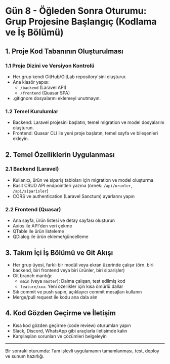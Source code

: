 # Gün 8 - Öğleden Sonra Oturumu: Grup Projesine Başlangıç (Kodlama ve İş Bölümü)

## 1. Proje Kod Tabanının Oluşturulması

### 1.1 Proje Dizini ve Versiyon Kontrolü

- Her grup kendi GitHub/GitLab repository'sini oluşturur.
- Ana klasör yapısı:
  - `/backend` (Laravel API)
  - `/frontend` (Quasar SPA)
- .gitignore dosyalarını eklemeyi unutmayın.

### 1.2 Temel Kurulumlar

- Backend: Laravel projesini başlatın, temel migration ve model dosyalarını oluşturun.
- Frontend: Quasar CLI ile yeni proje başlatın, temel sayfa ve bileşenleri ekleyin.

## 2. Temel Özelliklerin Uygulanması

### 2.1 Backend (Laravel)

- Kullanıcı, ürün ve sipariş tabloları için migration ve model oluşturma
- Basit CRUD API endpointleri yazma (örnek: `/api/urunler`, `/api/siparisler`)
- CORS ve authentication (Laravel Sanctum) ayarlarını yapın

### 2.2 Frontend (Quasar)

- Ana sayfa, ürün listesi ve detay sayfası oluşturun
- Axios ile API'den veri çekme
- QTable ile ürün listeleme
- QDialog ile ürün ekleme/güncelleme

## 3. Takım İçi İş Bölümü ve Git Akışı

- Her grup üyesi, farklı bir modül veya ekran üzerinde çalışır (örn. biri backend, biri frontend veya biri ürünler, biri siparişler)
- Git branch mantığı:
  - `main` (veya `master`): Daima çalışan, test edilmiş kod
  - `feature/xxx`: Yeni özellikler için kısa ömürlü dallar
- Sık commit ve push yapın, açıklayıcı commit mesajları kullanın
- Merge/pull request ile kodu ana dala alın

## 4. Kod Gözden Geçirme ve İletişim

- Kısa kod gözden geçirme (code review) oturumları yapın
- Slack, Discord, WhatsApp gibi araçlarla iletişimde kalın
- Karşılaşılan sorunları ve çözümleri belgeleyin

---

Bir sonraki oturumda: Tam işlevli uygulamanın tamamlanması, test, deploy ve sunum hazırlığı.
